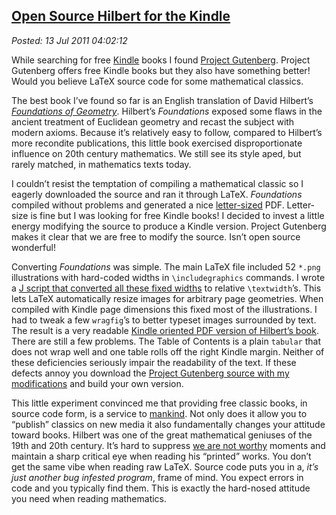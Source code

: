  
[Open Source Hilbert for the Kindle](https://bakerjd99.wordpress.com/2011/07/12/open-source-hilbert-for-the-kindle/)
-------------------------------------------------------------------------------------------------------------------

*Posted: 13 Jul 2011 04:02:12*

While searching for free
[Kindle](https://www.amazon.com/Kindle-Wireless-Reader-Wifi-Graphite/dp/B002Y27P3M)
books I found [Project
Gutenberg](https://www.gutenberg.org/wiki/Main\_Page). Project Gutenberg
offers free Kindle books but they also have something better! Would you
believe LaTeX source code for some mathematical classics.

The best book I’ve found so far is an English translation of David
Hilbert’s *[Foundations of
Geometry](https://www.gutenberg.org/ebooks/17384)*. Hilbert’s
*Foundations* exposed some flaws in the ancient treatment of Euclidean
geometry and recast the subject with modern axioms. Because it’s
relatively easy to follow, compared to Hilbert’s more recondite
publications, this little book exercised disproportionate influence on
20th century mathematics. We still see its style aped, but rarely
matched, in mathematics texts today.

I couldn’t resist the temptation of compiling a mathematical classic so
I eagerly downloaded the source and ran it through LaTeX. *Foundations*
compiled without problems and generated a nice
[letter-sized](https://en.wikipedia.org/wiki/Letter\_(paper\_size)) PDF.
Letter-size is fine but I was looking for free Kindle books! I decided
to invest a little energy modifying the source to produce a Kindle
version. Project Gutenberg makes it clear that we are free to modify the
source. Isn’t open source wonderful!

Converting *Foundations* was simple. The main LaTeX file included 52
`*.png` illustrations with hard-coded widths in `\includegraphics`
commands. I wrote a [J script that converted all these fixed
widths](https://www.box.net/shared/prbdlqpysa2zmugelzye) to relative
`\textwidth`’s. This lets LaTeX automatically resize images for
arbitrary page geometries. When compiled with Kindle page dimensions
this fixed most of the illustrations. I had to tweak a few `wragfig`’s
to better typeset images surrounded by text. The result is a very
readable [Kindle oriented PDF version of Hilbert’s
book](https://www.box.net/shared/7gzg1ssu5gddr953et6h). There are still a
few problems. The Table of Contents is a plain `tabular` that does not
wrap well and one table rolls off the right Kindle margin. Neither of
these deficiencies seriously impair the readability of the text. If
these defects annoy you download the [Project Gutenberg source with my
modifications](https://www.box.net/shared/p6zmknarsscnrci8vj8o) and build
your own version.

This little experiment convinced me that providing free classic books,
in source code form, is a service to
[mankind](https://www.articlesbase.com/writing-articles/is-mankind-sexist-1836076.html).
Not only does it allow you to “publish” classics on new media it also
fundamentally changes your attitude toward books. Hilbert was one of the
great mathematical geniuses of the 19th and 20th century. It’s hard to
suppress [we are not worthy](https://www.youtube.com/watch?v=-FucbvoFFy0)
moments and maintain a sharp critical eye when reading his “printed”
works. You don’t get the same vibe when reading raw LaTeX. Source code
puts you in a, *it’s just another bug infested program*, frame of mind.
You expect errors in code and you typically find them. This is exactly
the hard-nosed attitude you need when reading mathematics.
